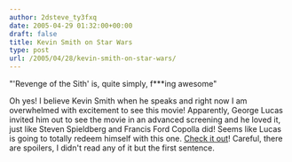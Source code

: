 ```yaml
---
author: 2dsteve_ty3fxq
date: 2005-04-29 01:32:00+00:00
draft: false
title: Kevin Smith on Star Wars
type: post
url: /2005/04/28/kevin-smith-on-star-wars/
---
```


"'Revenge of the Sith' is, quite simply, f***ing awesome"

Oh yes! I believe Kevin Smith when he speaks and right now I am overwhelmed with excitement to see this movie! Apparently, George Lucas invited him out to see the movie in an advanced screening and he loved it, just like Steven Spieldberg and Francis Ford Copolla did! Seems like Lucas is going to totally redeem himself with this one. [Check it out](http://viewaskew.com/news/sith/)! Careful, there are spoilers, I didn't read any of it but the first sentence.
